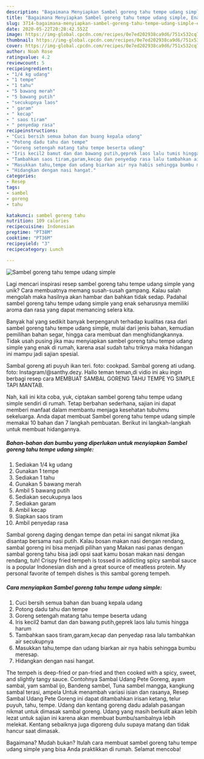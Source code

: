 ```yaml
---
description: "Bagaimana Menyiapkan Sambel goreng tahu tempe udang simple, Enak Banget"
title: "Bagaimana Menyiapkan Sambel goreng tahu tempe udang simple, Enak Banget"
slug: 3714-bagaimana-menyiapkan-sambel-goreng-tahu-tempe-udang-simple-enak-banget
date: 2020-05-22T20:28:42.552Z
image: https://img-global.cpcdn.com/recipes/0e7ed202938ca9d6/751x532cq70/sambel-goreng-tahu-tempe-udang-simple-foto-resep-utama.jpg
thumbnail: https://img-global.cpcdn.com/recipes/0e7ed202938ca9d6/751x532cq70/sambel-goreng-tahu-tempe-udang-simple-foto-resep-utama.jpg
cover: https://img-global.cpcdn.com/recipes/0e7ed202938ca9d6/751x532cq70/sambel-goreng-tahu-tempe-udang-simple-foto-resep-utama.jpg
author: Noah Rose
ratingvalue: 4.2
reviewcount: 5
recipeingredient:
- "1/4 kg udang"
- "1 tempe"
- "1 tahu"
- "5 bawang merah"
- "5 bawang putih"
- "secukupnya laos"
- " garam"
- " kecap"
- " saos tiram"
- " penyedap rasa"
recipeinstructions:
- "Cuci bersih semua bahan dan buang kepala udang"
- "Potong dadu tahu dan tempe"
- "Goreng setengah matang tahu tempe beserta udang"
- "Iris kecil2 bamut dan dan bawang putih,geprek laos lalu tumis hingga harum"
- "Tambahkan saos tiram,garam,kecap dan penyedap rasa lalu tambahkan air secukupnya"
- "Masukkan tahu,tempe dan udang biarkan air nya habis sehingga bumbu meresap."
- "Hidangkan dengan nasi hangat."
categories:
- Resep
tags:
- sambel
- goreng
- tahu

katakunci: sambel goreng tahu 
nutrition: 109 calories
recipecuisine: Indonesian
preptime: "PT38M"
cooktime: "PT36M"
recipeyield: "3"
recipecategory: Lunch

---
```



![Sambel goreng tahu tempe udang simple](https://img-global.cpcdn.com/recipes/0e7ed202938ca9d6/751x532cq70/sambel-goreng-tahu-tempe-udang-simple-foto-resep-utama.jpg)

Lagi mencari inspirasi resep sambel goreng tahu tempe udang simple yang unik? Cara membuatnya memang susah-susah gampang. Kalau salah mengolah maka hasilnya akan hambar dan bahkan tidak sedap. Padahal sambel goreng tahu tempe udang simple yang enak seharusnya memiliki aroma dan rasa yang dapat memancing selera kita.

Banyak hal yang sedikit banyak berpengaruh terhadap kualitas rasa dari sambel goreng tahu tempe udang simple, mulai dari jenis bahan, kemudian pemilihan bahan segar, hingga cara membuat dan menghidangkannya. Tidak usah pusing jika mau menyiapkan sambel goreng tahu tempe udang simple yang enak di rumah, karena asal sudah tahu triknya maka hidangan ini mampu jadi sajian spesial.

Sambal goreng ati puyuh ikan teri. foto: cookpad. Sambal goreng ati udang. foto: Instagram/@santhy.dezy. Hallo teman teman,di vidio ini aku ingin berbagi resep cara MEMBUAT SAMBAL GORENG TAHU TEMPE YG SIMPLE TAPI MANTAB.


Nah, kali ini kita coba, yuk, ciptakan sambel goreng tahu tempe udang simple sendiri di rumah. Tetap berbahan sederhana, sajian ini dapat memberi manfaat dalam membantu menjaga kesehatan tubuhmu sekeluarga. Anda dapat membuat Sambel goreng tahu tempe udang simple memakai 10 bahan dan 7 langkah pembuatan. Berikut ini langkah-langkah untuk membuat hidangannya.

<!--inarticleads1-->

##### Bahan-bahan dan bumbu yang diperlukan untuk menyiapkan Sambel goreng tahu tempe udang simple:

1. Sediakan 1/4 kg udang
1. Gunakan 1 tempe
1. Sediakan 1 tahu
1. Gunakan 5 bawang merah
1. Ambil 5 bawang putih
1. Sediakan secukupnya laos
1. Sediakan  garam
1. Ambil  kecap
1. Siapkan  saos tiram
1. Ambil  penyedap rasa


Sambal goreng daging dengan tempe dan petai ini sangat nikmat jika disantap bersama nasi putih. Kalau bosan makan nasi dengan rendang, sambal goreng ini bisa menjadi pilihan yang Makan nasi panas dengan sambal goreng tahu bisa jadi opsi saat kamu bosan makan nasi dengan rendang, tuh! Crispy fried tempeh is tossed in addicting spicy sambal sauce is a popular Indonesian dish and a great source of meatless protein. My personal favorite of tempeh dishes is this sambal goreng tempeh. 

<!--inarticleads2-->

##### Cara menyiapkan Sambel goreng tahu tempe udang simple:

1. Cuci bersih semua bahan dan buang kepala udang
1. Potong dadu tahu dan tempe
1. Goreng setengah matang tahu tempe beserta udang
1. Iris kecil2 bamut dan dan bawang putih,geprek laos lalu tumis hingga harum
1. Tambahkan saos tiram,garam,kecap dan penyedap rasa lalu tambahkan air secukupnya
1. Masukkan tahu,tempe dan udang biarkan air nya habis sehingga bumbu meresap.
1. Hidangkan dengan nasi hangat.


The tempeh is deep-fried or pan-fried and then cooked with a spicy, sweet, and slightly tangy sauce. Contohnya Sambal Udang Pete Goreng, ayam sambal, yam sambal ijo, Bandeng sambel, Tuna sambel mangga, kangkung sambal terasi, ampela Untuk menambah variasi isian dan rasanya, Resep Sambal Udang Pete Goreng ini dapat ditambahkan irisan ketang, telur puyuh, tahu, tempe. Udang dan kentang goreng dadu adalah pasangan nikmat untuk dimasak sambal goreng. Udang yang masih berkulit akan lebih lezat untuk sajian ini karena akan membuat bumbu/sambalnya lebih melekat. Kentang sebaiknya juga digoreng dulu supaya matang dan tidak hancur saat dimasak. 

Bagaimana? Mudah bukan? Itulah cara membuat sambel goreng tahu tempe udang simple yang bisa Anda praktikkan di rumah. Selamat mencoba!
